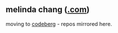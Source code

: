 ## melinda chang ([.com](https://melindachang.com))
moving to [codeberg](https://codeberg.org/melindachang) - repos mirrored here.
